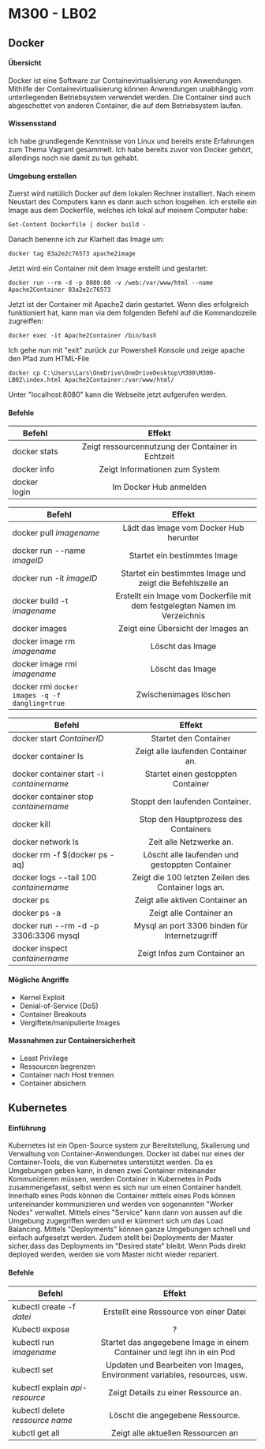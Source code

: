 M300 - LB02
====

## Docker

#### Übersicht

Docker ist eine Software zur Containevirtualisierung von Anwendungen. Mithilfe der Containevirtualisierung können Anwendungen unabhängig vom unterliegenden Betriebsystem verwendet werden. Die Container sind auch abgeschottet von anderen Container, die auf dem Betriebsystem laufen.

#### Wissensstand

Ich habe grundlegende Kenntnisse von Linux und bereits erste Erfahrungen zum Thema Vagrant gesammelt. Ich habe bereits zuvor von Docker gehört, allerdings noch nie damit zu tun gehabt.


#### Umgebung erstellen

Zuerst wird natülich Docker auf dem lokalen Rechner installiert. Nach einem Neustart des Computers kann es dann auch schon losgehen.
Ich erstelle ein Image aus dem Dockerfile, welches ich lokal auf meinem Computer habe:

```
Get-Content Dockerfile | docker build -
```

Danach benenne ich zur Klarheit das Image um:

```
docker tag 83a2e2c76573 apache2image
```

Jetzt wird ein Container mit dem Image erstellt und gestartet:

```
docker run --rm -d -p 8080:80 -v /web:/var/www/html --name Apache2Container 83a2e2c76573
```

Jetzt ist der Container mit Apache2 darin gestartet. Wenn dies erfolgreich funktioniert hat, kann man
via dem folgenden Befehl auf die Kommandozeile zugreiffen:

```
docker exec -it Apache2Container /bin/bash
```

Ich gehe nun mit "exit" zurück zur Powershell Konsole und zeige apache den Pfad zum HTML-File

```
docker cp C:\Users\Lars\OneDrive\OneDriveDesktop\M300\M300-LB02\index.html Apache2Container:/var/www/html/
```

Unter "localhost:8080" kann die Webseite jetzt aufgerufen werden.



#### Befehle
                            
							
| Befehl                       | Effekt                         |
| ---------------------------- |:------------------------------:|
| docker stats | Zeigt ressourcennutzung der Container in Echtzeit |
| docker info | Zeigt Informationen zum System |
| docker login | Im Docker Hub anmelden |

                                        
| Befehl                       | Effekt                         |
| ---------------------------- |:------------------------------:|
| docker pull *imagename* | Lädt das Image vom Docker Hub herunter  |
| docker run --name *imageID* | Startet ein bestimmtes Image |
| docker run -it *imageID* | Startet ein bestimmtes Image und zeigt die Befehlszeile an |
| docker build -t *imagename* | Erstellt ein Image vom Dockerfile mit dem festgelegten Namen im Verzeichnis |
| docker images | Zeigt eine Übersicht der Images an |
| docker image rm *imagename* | Löscht das Image |
| docker image rmi *imagename* | Löscht das Image |
| docker rmi `docker images -q -f dangling=true` | Zwischenimages löschen |

                                                
| Befehl                       | Effekt                         |
| ---------------------------- |:------------------------------:|
| docker start *ContainerID* | Startet den Container |
| docker container ls | Zeigt alle laufenden Container an. |
| docker container start -i *containername* | Startet einen gestoppten Container |
| docker container stop *containername* | Stoppt den laufenden Container. |
| docker kill | Stop den Hauptprozess des Containers |
| docker network ls | Zeit alle Netzwerke an. |
| docker rm -f $(docker ps -aq) | Löscht alle laufenden und gestoppten Container |
| docker logs --tail 100 *containername* | Zeigt die 100 letzten Zeilen des Container logs an. |
| docker ps  | Zeigt alle aktiven Container an |
| docker ps -a | Zeigt alle Container an |
| docker run --rm -d -p 3306:3306 mysql | Mysql an port 3306 binden für Internetzugriff |
| docker inspect *containername* | Zeigt Infos zum Container an |


#### Mögliche Angriffe

- Kernel Exploit
- Denial-of-Service (DoS)
- Container Breakouts
- Vergiftete/manipulierte Images


#### Massnahmen zur Containersicherheit

- Least Privilege
- Ressourcen begrenzen
- Container nach Host trennen
- Container absichern


## Kubernetes

#### Einführung

Kubernetes ist ein Open-Source system zur Bereitstellung, Skalierung und Verwaltung von Container-Anwendungen. Docker ist dabei nur eines der Container-Tools, die von Kubernetes unterstützt werden.
Da es Umgebungen geben kann, in denen zwei Container miteinander Kommunizieren müssen, werden Container in Kubernetes in Pods zusammengefasst, selbst wenn es sich nur um einen Container handelt.
Innerhalb eines Pods können die Container mittels eines 
Pods können untereinander kommunizieren und werden von sogenannten "Worker Nodes" verwaltet.
Mittels eines "Service" kann dann von aussen auf die Umgebung zugegriffen werden und er kümmert sich um das Load Balancing.
Mittels "Deployments" können ganze Umgebungen schnell und einfach aufgesetzt werden. Zudem stellt bei Deployments der Master sicher,dass das Deployments im "Desired state" bleibt. Wenn Pods direkt deployed werden, werden sie vom Master nicht wieder repariert.


#### Befehle

| Befehl                       | Effekt                         |
| ---------------------------- |:------------------------------:|
| kubectl create -f *datei* | Erstellt eine Ressource von einer Datei |
| Kubectl expose | ? |
| kubectl run *imagename*  | Startet das angegebene Image in einem Container und legt ihn in ein Pod |
| kubectl set | Updaten und Bearbeiten von Images, Environment variables, resources, usw. |
| kubectl explain *api-resource*  | Zeigt Details zu einer Ressource an. |
| kubectl delete *ressource name* | Löscht die angegebene Ressource. |
| kubctl get all | Zeigt alle aktuellen Ressourcen an |
